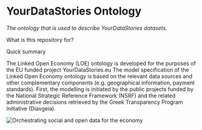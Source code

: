 # YourDataStories Ontology
*The ontology that is used to describe YourDataStories datasets.*


What is this repository for? 

Quick summary

The Linked Open Economy (LOE) ontology is developed for the purposes of the EU funded project YourDataStories.eu
The model specification of the Linked Open Economy ontology is based on the relevant data sources and other complementary components (e.g. geographical information, payment standards). 
First, the modelling is initiated by the public projects funded by the National Strategic Reference Framework (NSRF) and the related administrative decisions retrieved by the Greek Transparency Program Initiative (Diavgeia).




![Orchestrating social and open data for the economy](https://www.dropbox.com/s/qs00zol8s084vrj/YDS%20basic%20concepts.png?dl=1)

